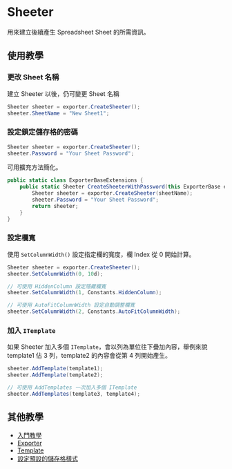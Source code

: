 # Sheeter

用來建立後續產生 Spreadsheet Sheet 的所需資訊。

## 使用教學

### 更改 Sheet 名稱
建立 Sheeter 以後，仍可變更 Sheet 名稱
```csharp
Sheeter sheeter = exporter.CreateSheeter();
sheeter.SheetName = "New Sheet1";
```

### 設定鎖定儲存格的密碼
```csharp
Sheeter sheeter = exporter.CreateSheeter();
sheeter.Password = "Your Sheet Password";
```
可用擴充方法簡化。
```csharp
public static class ExporterBaseExtensions {
    public static Sheeter CreateSheeterWithPassword(this ExporterBase exporter, string sheetName = null) {
        Sheeter sheeter = exporter.CreateSheeter(sheetName);
        sheeter.Password = "Your Sheet Password";
        return sheeter;
    }
}
```

### 設定欄寬
使用 `SetColumnWidth()` 設定指定欄的寬度，欄 Index 從 0 開始計算。
```csharp
Sheeter sheeter = exporter.CreateSheeter();
sheeter.SetColumnWidth(0, 10d);

// 可使用 HiddenColumn 設定隱藏欄寬
sheeter.SetColumnWidth(1, Constants.HiddenColumn);

// 可使用 AutoFitColumnWidth 設定自動調整欄寬
sheeter.SetColumnWidth(2, Constants.AutoFitColumnWidth);
```

### 加入 `ITemplate`
如果 Sheeter 加入多個 `ITemplate`，會以列為單位往下疊加內容，舉例來說 template1 佔 3 列，template2 的內容會從第 4 列開始產生。
```csharp
sheeter.AddTemplate(template1);
sheeter.AddTemplate(template2);

// 可使用 AddTemplates 一次加入多個 ITemplate
sheeter.AddTemplates(template3, template4);
```
## 其他教學
* [入門教學](./%E5%85%A5%E9%96%80%E6%95%99%E5%AD%B8.md)
* [Exporter](./Exporter.md)
* [Template](./Template.md)
* [設定預設的儲存格樣式](./%E8%A8%AD%E5%AE%9A%E9%A0%90%E8%A8%AD%E7%9A%84%E5%84%B2%E5%AD%98%E6%A0%BC%E6%A8%A3%E5%BC%8F.md)
